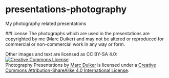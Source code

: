 # presentations-photography
My photography related presentations

##License
The photographs which are used in the presentations are copyrighted by me (Marc Duiker) and may not be altered or reproduced for commercial or non-commercial work in any way or form.

Other images and text are licensed as CC BY-SA 4.0:
<a rel="license" href="http://creativecommons.org/licenses/by-sa/4.0/"><img alt="Creative Commons License" style="border-width:0" src="https://i.creativecommons.org/l/by-sa/4.0/88x31.png" /></a><br /><span xmlns:dct="http://purl.org/dc/terms/" property="dct:title">Photography Presentations</span> by <a xmlns:cc="http://creativecommons.org/ns#" href="www.marcduiker.nl" property="cc:attributionName" rel="cc:attributionURL">Marc Duiker</a> is licensed under a <a rel="license" href="http://creativecommons.org/licenses/by-sa/4.0/">Creative Commons Attribution-ShareAlike 4.0 International License</a>.